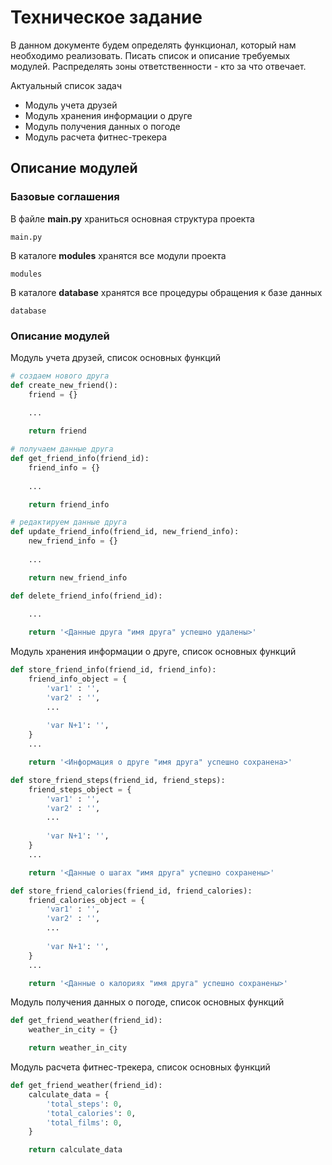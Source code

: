 # Техническое задание

В данном документе будем определять функционал, который нам необходимо реализовать. 
Писать список и описание требуемых модулей. Распределять зоны ответственности - кто за что отвечает.

Актуальный список задач
* Модуль учета друзей
* Модуль хранения информации о друге
* Модуль получения данных о погоде
* Модуль расчета фитнес-трекера

## Описание модулей

### Базовые соглашения

В файле **main.py** храниться основная структура проекта
<!-- termynal -->

```
main.py
```

В каталоге **modules** хранятся все модули проекта
<!-- termynal -->

```
modules
```

В каталоге **database** хранятся все процедуры обращения к базе данных
<!-- termynal -->

```
database
```


### Описание модулей

Модуль учета друзей, список основных функций
```python
# создаем нового друга
def create_new_friend():
    friend = {}
    
    ...

    return friend
```

```python
# получаем данные друга
def get_friend_info(friend_id):
    friend_info = {}
    
    ...

    return friend_info
```

```python
# редактируем данные друга
def update_friend_info(friend_id, new_friend_info):
    new_friend_info = {}
    
    ...

    return new_friend_info
```

```python
def delete_friend_info(friend_id):
    
    ...

    return '<Данные друга "имя друга" успешно удалены>'
```

Модуль хранения информации о друге, список основных функций
```python
def store_friend_info(friend_id, friend_info):
    friend_info_object = {
        'var1' : '',
        'var2' : '',
        ...
        
        'var N+1': '',
    }
    ...

    return '<Информация о друге "имя друга" успешно сохранена>'

def store_friend_steps(friend_id, friend_steps):
    friend_steps_object = {
        'var1' : '',
        'var2' : '',
        ...
        
        'var N+1': '',
    }
    ...

    return '<Данные о шагах "имя друга" успешно сохранены>'

def store_friend_calories(friend_id, friend_calories):
    friend_calories_object = {
        'var1' : '',
        'var2' : '',
        ...
        
        'var N+1': '',
    }
    ...

    return '<Данные о калориях "имя друга" успешно сохранены>'
```

Модуль получения данных о погоде, список основных функций
```python
def get_friend_weather(friend_id):
    weather_in_city = {}

    return weather_in_city
```

Модуль расчета фитнес-трекера, список основных функций
```python
def get_friend_weather(friend_id):
    calculate_data = {
        'total_steps': 0,
        'total_calories': 0,
        'total_films': 0,
    }

    return calculate_data
```